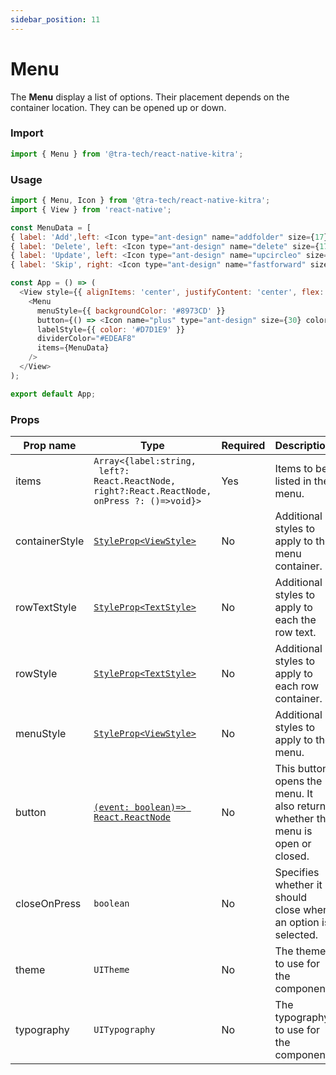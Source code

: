 ```yaml
---
sidebar_position: 11
---
```


# Menu

The **Menu** display a list of options. Their placement depends on the container location. They can be opened up or down.

### Import

```js
import { Menu } from '@tra-tech/react-native-kitra';
```
### Usage

```js
import { Menu, Icon } from '@tra-tech/react-native-kitra';
import { View } from 'react-native';

const MenuData = [  
{ label: 'Add',left: <Icon type="ant-design" name="addfolder" size={17} color="#D7D1E9" />,right: <Icon type="ant-design" name="addfile" size={17} color="#D7D1E9" />,onPress(){console.log('pressed')}},
{ label: 'Delete', left: <Icon type="ant-design" name="delete" size={17} color="#D7D1E9" /> },
{ label: 'Update', left: <Icon type="ant-design" name="upcircleo" size={17} color="#D7D1E9" /> },
{ label: 'Skip', right: <Icon type="ant-design" name="fastforward" size={12} color="#D7D1E9" /> }];

const App = () => (
  <View style={{ alignItems: 'center', justifyContent: 'center', flex: 1 }}>
    <Menu
      menuStyle={{ backgroundColor: '#8973CD' }}
      button={() => <Icon name="plus" type="ant-design" size={30} color="#8973CD" />}
      labelStyle={{ color: '#D7D1E9' }}
      dividerColor="#EDEAF8"
      items={MenuData}
    />
  </View>
);

export default App;
```

### Props

| Prop name      | Type                                                                                                | Required | Description                                       |
|----------------|-----------------------------------------------------------------------------------------------------|----------|---------------------------------------------------|
| items          | ``Array<{label:string,``<br/>`` left?: React.ReactNode, right?:React.ReactNode, onPress ?: ()=>void}>`` | Yes       | Items to be listed in the menu.                   |
| containerStyle | [``StyleProp<ViewStyle>``](https://reactnative.dev/docs/view-style-props)                           | No       | Additional styles to apply to the menu container. |
| rowTextStyle   | [``StyleProp<TextStyle>``](https://reactnative.dev/docs/text-style-props)                           | No       | Additional styles to apply to each the row text.     |
| rowStyle     | [``StyleProp<TextStyle>``](https://reactnative.dev/docs/text-style-props)                           | No       | Additional styles to apply to each row container.     |
| menuStyle      | [``StyleProp<ViewStyle>``](https://reactnative.dev/docs/view-style-props)                           | No       | Additional styles to apply to the menu.           |
| button     | [``(event: boolean)=> React.ReactNode``](https://reactnative.dev/docs/react-node)               | No       | This button opens the menu. It also returns whether the menu is open or closed.|
| closeOnPress     | ``boolean                                ``                                                    | No       | Specifies whether it should close when an option is selected.       |
| theme          | ``UITheme                                     ``                                                    | No       | The theme to use for the component.            |
| typography     | ``UITypography                                ``                                                    | No       | The typography to use for the component.       |
